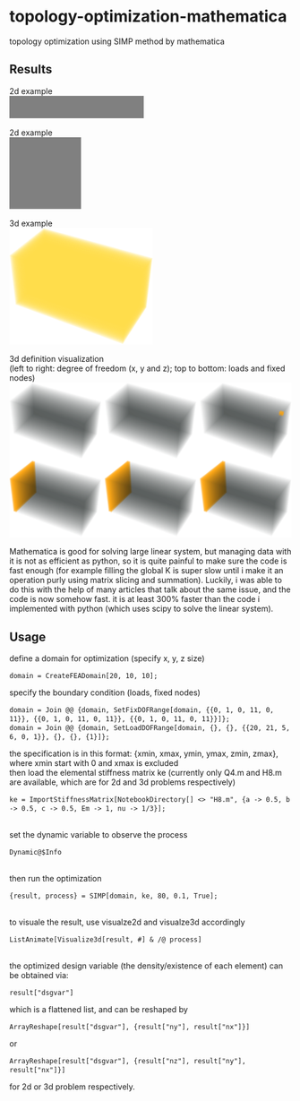 # topology-optimization-mathematica
topology optimization using SIMP method by mathematica

## Results

2d example<br>
![alt text](https://github.com/guozifeng91/topology-optimization-mathematica/blob/master/2d.gif)

2d example<br>
![alt text](https://github.com/guozifeng91/topology-optimization-mathematica/blob/master/2d-2.gif)

3d example<br>
![alt text](https://github.com/guozifeng91/topology-optimization-mathematica/blob/master/3d.gif)

3d definition visualization<br>
(left to right: degree of freedom (x, y and z); top to bottom: loads and fixed nodes)<br>
![alt text](https://github.com/guozifeng91/topology-optimization-mathematica/blob/master/3d%20definition.png)

Mathematica is good for solving large linear system, but managing data with it is not as efficient as python,
so it is quite painful to make sure the code is fast enough 
(for example filling the global K is super slow until i make it an operation purly using matrix slicing and summation).
Luckily, i was able to do this with the help of many articles that talk about the same issue, and the code is now somehow fast.
it is at least 300% faster than the code i implemented with python (which uses scipy to solve the linear system).

## Usage
define a domain for optimization (specify x, y, z size)

```
domain = CreateFEADomain[20, 10, 10];
```

specify the boundary condition (loads, fixed nodes)


```
domain = Join @@ {domain, SetFixDOFRange[domain, {{0, 1, 0, 11, 0, 11}}, {{0, 1, 0, 11, 0, 11}}, {{0, 1, 0, 11, 0, 11}}]};
domain = Join @@ {domain, SetLoadDOFRange[domain, {}, {}, {{20, 21, 5, 6, 0, 1}}, {}, {}, {1}]};
```

the specification is in this format: {xmin, xmax, ymin, ymax, zmin, zmax}, where xmin start with 0 and xmax is excluded
<br>
then load the elemental stiffness matrix ke (currently only Q4.m and H8.m are available, which are for 2d and 3d problems respectively)

```
ke = ImportStiffnessMatrix[NotebookDirectory[] <> "H8.m", {a -> 0.5, b -> 0.5, c -> 0.5, Em -> 1, nu -> 1/3}];
```

<br>
set the dynamic variable to observe the process

```
Dynamic@$Info
```

<br>
then run the optimization

```
{result, process} = SIMP[domain, ke, 80, 0.1, True];
```

<br>
to visuale the result, use visualze2d and visualze3d accordingly

```
ListAnimate[Visualize3d[result, #] & /@ process]
```

<br>
the optimized design variable (the density/existence of each element) can be obtained via:

```
result["dsgvar"]
```

which is a flattened list, and can be reshaped by

```
ArrayReshape[result["dsgvar"], {result["ny"], result["nx"]}]
```

or

```
ArrayReshape[result["dsgvar"], {result["nz"], result["ny"], result["nx"]}]
```

for 2d or 3d problem respectively.
